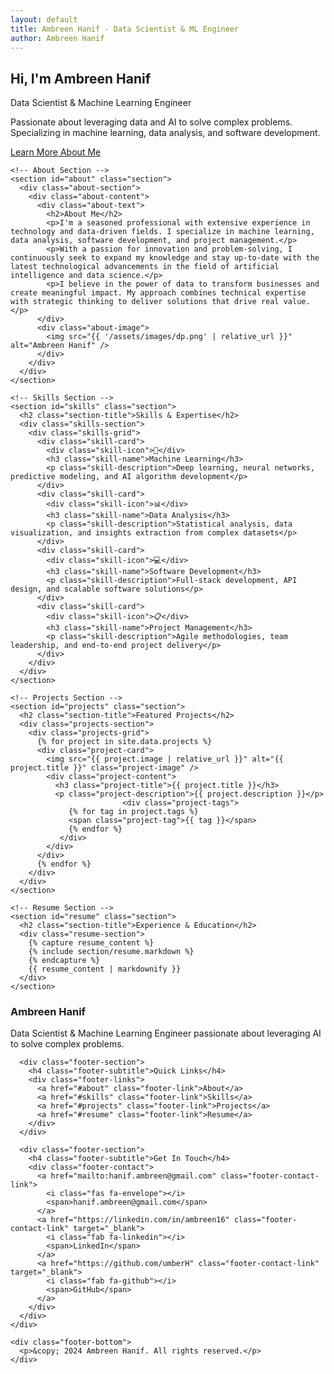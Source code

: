 ```yaml
---
layout: default
title: Ambreen Hanif - Data Scientist & ML Engineer
author: Ambreen Hanif
---
```


<!-- Hero Section -->
<section class="hero-section">
  <div class="hero-content">
    <h1 class="hero-title">Hi, I'm Ambreen Hanif</h1>
    <p class="hero-subtitle">Data Scientist & Machine Learning Engineer</p>
    <p class="hero-description">Passionate about leveraging data and AI to solve complex problems. Specializing in machine learning, data analysis, and software development.</p>
    <a href="#about" class="cta-button">Learn More About Me</a>
  </div>
</section>

<!-- Main Content -->
<main>
  <div class="container">
    
    <!-- About Section -->
    <section id="about" class="section">
      <div class="about-section">
        <div class="about-content">
          <div class="about-text">
            <h2>About Me</h2>
            <p>I'm a seasoned professional with extensive experience in technology and data-driven fields. I specialize in machine learning, data analysis, software development, and project management.</p>
            <p>With a passion for innovation and problem-solving, I continuously seek to expand my knowledge and stay up-to-date with the latest technological advancements in the field of artificial intelligence and data science.</p>
            <p>I believe in the power of data to transform businesses and create meaningful impact. My approach combines technical expertise with strategic thinking to deliver solutions that drive real value.</p>
          </div>
          <div class="about-image">
            <img src="{{ '/assets/images/dp.png' | relative_url }}" alt="Ambreen Hanif" />
          </div>
        </div>
      </div>
    </section>

    <!-- Skills Section -->
    <section id="skills" class="section">
      <h2 class="section-title">Skills & Expertise</h2>
      <div class="skills-section">
        <div class="skills-grid">
          <div class="skill-card">
            <div class="skill-icon">🤖</div>
            <h3 class="skill-name">Machine Learning</h3>
            <p class="skill-description">Deep learning, neural networks, predictive modeling, and AI algorithm development</p>
          </div>
          <div class="skill-card">
            <div class="skill-icon">📊</div>
            <h3 class="skill-name">Data Analysis</h3>
            <p class="skill-description">Statistical analysis, data visualization, and insights extraction from complex datasets</p>
          </div>
          <div class="skill-card">
            <div class="skill-icon">💻</div>
            <h3 class="skill-name">Software Development</h3>
            <p class="skill-description">Full-stack development, API design, and scalable software solutions</p>
          </div>
          <div class="skill-card">
            <div class="skill-icon">📋</div>
            <h3 class="skill-name">Project Management</h3>
            <p class="skill-description">Agile methodologies, team leadership, and end-to-end project delivery</p>
          </div>
        </div>
      </div>
    </section>

    <!-- Projects Section -->
    <section id="projects" class="section">
      <h2 class="section-title">Featured Projects</h2>
      <div class="projects-section">
        <div class="projects-grid">
          {% for project in site.data.projects %}
          <div class="project-card">
            <img src="{{ project.image | relative_url }}" alt="{{ project.title }}" class="project-image" />
            <div class="project-content">
              <h3 class="project-title">{{ project.title }}</h3>
              <p class="project-description">{{ project.description }}</p>
                             <div class="project-tags">
                 {% for tag in project.tags %}
                 <span class="project-tag">{{ tag }}</span>
                 {% endfor %}
               </div>
            </div>
          </div>
          {% endfor %}
        </div>
      </div>
    </section>

    <!-- Resume Section -->
    <section id="resume" class="section">
      <h2 class="section-title">Experience & Education</h2>
      <div class="resume-section">
        {% capture resume_content %}
        {% include section/resume.markdown %}
        {% endcapture %}
        {{ resume_content | markdownify }}
      </div>
    </section>



  </div>
</main>

<!-- Footer -->
<footer class="site-footer">
  <div class="footer-content">
    <div class="footer-main">
      <div class="footer-section">
        <h3 class="footer-title">Ambreen Hanif</h3>
        <p class="footer-description">Data Scientist & Machine Learning Engineer passionate about leveraging AI to solve complex problems.</p>
      </div>
      
      <div class="footer-section">
        <h4 class="footer-subtitle">Quick Links</h4>
        <div class="footer-links">
          <a href="#about" class="footer-link">About</a>
          <a href="#skills" class="footer-link">Skills</a>
          <a href="#projects" class="footer-link">Projects</a>
          <a href="#resume" class="footer-link">Resume</a>
        </div>
      </div>
      
      <div class="footer-section">
        <h4 class="footer-subtitle">Get In Touch</h4>
        <div class="footer-contact">
          <a href="mailto:hanif.ambreen@gmail.com" class="footer-contact-link">
            <i class="fas fa-envelope"></i>
            <span>hanif.ambreen@gmail.com</span>
          </a>
          <a href="https://linkedin.com/in/ambreen16" class="footer-contact-link" target="_blank">
            <i class="fab fa-linkedin"></i>
            <span>LinkedIn</span>
          </a>
          <a href="https://github.com/umberH" class="footer-contact-link" target="_blank">
            <i class="fab fa-github"></i>
            <span>GitHub</span>
          </a>
        </div>
      </div>
    </div>
    
    <div class="footer-bottom">
      <p>&copy; 2024 Ambreen Hanif. All rights reserved.</p>
    </div>
  </div>
</footer>


